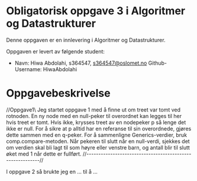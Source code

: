 # Obligatorisk oppgave 3 i Algoritmer og Datastrukturer

Denne oppgaven er en innlevering i Algoritmer og Datastrukturer. 

Oppgaven er levert av følgende student:

* Navn: Hiwa Abdolahi, s364547, s364547@oslomet.no Github-Username: HiwaAbdolahi


# Oppgavebeskrivelse
//Oppgave1\\
Jeg startet oppgave 1 med å finne ut om treet var tomt ved rotnoden. 
En ny node med en null-peker til overordnet kan legges til her hvis treet er tomt.
Hvis ikke, krysses treet av en nodepeker p så lenge det ikke er null.
For å sikre at p alltid har en referanse til sin overordnede, 
gjøres dette sammen med en q-peker.
For å sammenligne Generics-verdier, 
bruk comp.compare-metoden.
Når pekeren til slutt når en null-verdi, sjekkes det om verdien skal bli lagt til som høyre eller venstre barn, 
og antall blir til slutt øket med 1 når dette er fullført.
//----------------------------------------------------------//

I oppgave 2 så brukte jeg en ... til å ...
